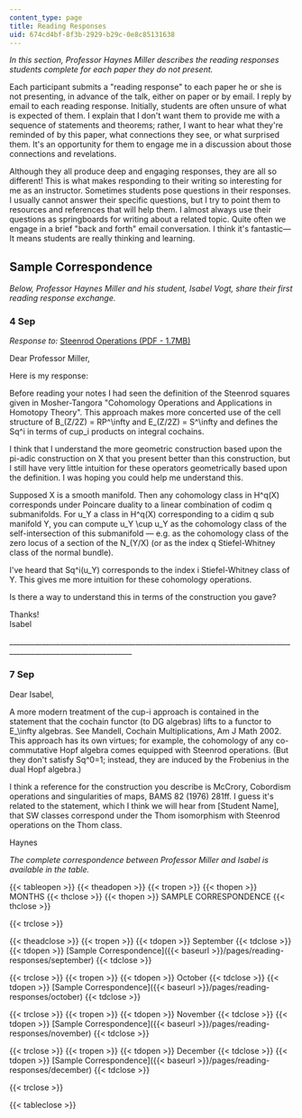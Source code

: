 ```yaml
---
content_type: page
title: Reading Responses
uid: 674cd4bf-8f3b-2929-b29c-0e8c85131638
---
```


_In this section, Professor Haynes Miller describes the reading responses students complete for each paper they do not present._

Each participant submits a "reading response" to each paper he or she is not presenting, in advance of the talk, either on paper or by email. I reply by email to each reading response. Initially, students are often unsure of what is expected of them. I explain that I don't want them to provide me with a sequence of statements and theorems; rather, I want to hear what they're reminded of by this paper, what connections they see, or what surprised them. It's an opportunity for them to engage me in a discussion about those connections and revelations.

Although they all produce deep and engaging responses, they are all so different! This is what makes responding to their writing so interesting for me as an instructor. Sometimes students pose questions in their responses. I usually cannot answer their specific questions, but I try to point them to resources and references that will help them. I almost always use their questions as springboards for writing about a related topic. Quite often we engage in a brief "back and forth" email conversation. I think it's fantastic—It means students are really thinking and learning.

Sample Correspondence
---------------------

_Below, Professor Haynes Miller and his student, Isabel Vogt, share their first reading response exchange._ 

### 4 Sep

_Response to:_ [Steenrod Operations (PDF - 1.7MB)](http://ocw2.mit.edu/courses/mathematics/18-915-graduate-topology-seminar-kan-seminar-fall-2014/math-talks/MIT18_915F14_Steenrod.pdf)

Dear Professor Miller,

Here is my response:

Before reading your notes I had seen the definition of the Steenrod squares given in Mosher-Tangora "Cohomology Operations and Applications in Homotopy Theory". This approach makes more concerted use of the cell structure of B\_(Z/2Z) = RP^\\infty and E\_(Z/2Z) = S^\\infty and defines the Sq^i in terms of cup\_i products on integral cochains.

I think that I understand the more geometric construction based upon the pi-adic construction on X that you present better than this construction, but I still have very little intuition for these operators geometrically based upon the definition. I was hoping you could help me understand this.

Supposed X is a smooth manifold. Then any cohomology class in H^q(X) corresponds under Poincare duality to a linear combination of codim q submanifolds. For u\_Y a class in H^q(X) corresponding to a cidim q sub manifold Y, you can compute u\_Y \\cup u\_Y as the cohomology class of the self-intersection of this submanifold — e.g. as the cohomology class of the zero locus of a section of the N\_(Y/X) (or as the index q Stiefel-Whitney class of the normal bundle).

I've heard that Sq^i(u\_Y) corresponds to the index i Stiefel-Whitney class of Y. This gives me more intuition for these cohomology operations.

Is there a way to understand this in terms of the construction you gave?

Thanks!  
Isabel

\_\_\_\_\_\_\_\_\_\_\_\_\_\_\_\_\_\_\_\_\_\_\_\_\_\_\_\_\_\_\_\_\_\_\_\_\_\_\_\_\_\_\_\_\_\_\_\_\_\_\_\_\_\_\_\_\_\_\_\_\_\_\_\_\_\_\_\_\_\_\_\_\_\_\_\_\_\_\_\_\_\_\_\_\_\_\_\_\_\_\_\_\_\_\_\_\_\_\_\_\_\_\_\_\_\_\_\_\_\_\_\_

### 7 Sep

Dear Isabel,

A more modern treatment of the cup-i approach is contained in the statement that the cochain functor (to DG algebras) lifts to a functor to E\_\\infty algebras. See Mandell, Cochain Multiplications, Am J Math 2002. This approach has its own virtues; for example, the cohomology of any co-commutative Hopf algebra comes equipped with Steenrod operations. (But they don't satisfy Sq^0=1; instead, they are induced by the Frobenius in the dual Hopf algebra.)

I think a reference for the construction you describe is McCrory, Cobordism operations and singularities of maps, BAMS 82 (1976) 281ff. I guess it's related to the statement, which I think we will hear from \[Student Name\], that SW classes correspond under the Thom isomorphism with Steenrod operations on the Thom class.

Haynes

_The complete correspondence between Professor Miller and Isabel is available in the table._

{{< tableopen >}}
{{< theadopen >}}
{{< tropen >}}
{{< thopen >}}
MONTHS
{{< thclose >}}
{{< thopen >}}
SAMPLE CORRESPONDENCE
{{< thclose >}}

{{< trclose >}}

{{< theadclose >}}
{{< tropen >}}
{{< tdopen >}}
September
{{< tdclose >}}
{{< tdopen >}}
[Sample Correspondence]({{< baseurl >}}/pages/reading-responses/september)
{{< tdclose >}}

{{< trclose >}}
{{< tropen >}}
{{< tdopen >}}
October
{{< tdclose >}}
{{< tdopen >}}
[Sample Correspondence]({{< baseurl >}}/pages/reading-responses/october)
{{< tdclose >}}

{{< trclose >}}
{{< tropen >}}
{{< tdopen >}}
November
{{< tdclose >}}
{{< tdopen >}}
[Sample Correspondence]({{< baseurl >}}/pages/reading-responses/november)
{{< tdclose >}}

{{< trclose >}}
{{< tropen >}}
{{< tdopen >}}
December
{{< tdclose >}}
{{< tdopen >}}
[Sample Correspondence]({{< baseurl >}}/pages/reading-responses/december)
{{< tdclose >}}

{{< trclose >}}

{{< tableclose >}}